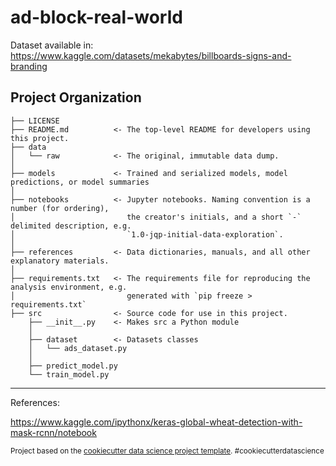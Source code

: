 # ad-block-real-world

Dataset available in:
https://www.kaggle.com/datasets/mekabytes/billboards-signs-and-branding

## Project Organization

    ├── LICENSE
    ├── README.md          <- The top-level README for developers using this project.
    ├── data
    │   └── raw            <- The original, immutable data dump.
    │
    ├── models             <- Trained and serialized models, model predictions, or model summaries
    │
    ├── notebooks          <- Jupyter notebooks. Naming convention is a number (for ordering),
    │                         the creator's initials, and a short `-` delimited description, e.g.
    │                         `1.0-jqp-initial-data-exploration`.
    │
    ├── references         <- Data dictionaries, manuals, and all other explanatory materials.
    │
    ├── requirements.txt   <- The requirements file for reproducing the analysis environment, e.g.
    │                         generated with `pip freeze > requirements.txt`
    ├── src                <- Source code for use in this project.
        ├── __init__.py    <- Makes src a Python module
        │
        ├── dataset        <- Datasets classes
        │   └── ads_dataset.py
        │
        ├── predict_model.py
        └── train_model.py

---

References:

https://www.kaggle.com/ipythonx/keras-global-wheat-detection-with-mask-rcnn/notebook

<p><small>Project based on the <a target="_blank" href="https://drivendata.github.io/cookiecutter-data-science/">cookiecutter data science project template</a>. #cookiecutterdatascience</small></p>
